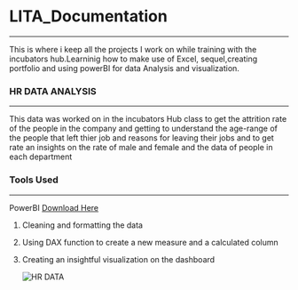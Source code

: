 
# LITA_Documentation
---------------------
This is where i keep all the projects I work on while training with the incubators hub.Learninig how to make use of Excel, sequel,creating portfolio and using powerBI for data Analysis and visualization.
### HR DATA ANALYSIS
---------------------
This data was worked on in the incubators Hub class to get the attrition rate of the people in the company and getting to understand the age-range of the people that left thier job and reasons for leaving their jobs and to get rate an insights on the rate of male and female and the data of people in each department
### Tools Used
----------------
PowerBI [Download Here](https://www.microsoftpowerBI.COM)
1. Cleaning and formatting the data
2. Using DAX function to create a new measure and a calculated column
3. Creating an insightful visualization on the dashboard

   ![HR DATA](https://github.com/user-attachments/assets/348d08e1-5c68-44a9-aaf3-53fb31720856)
   
